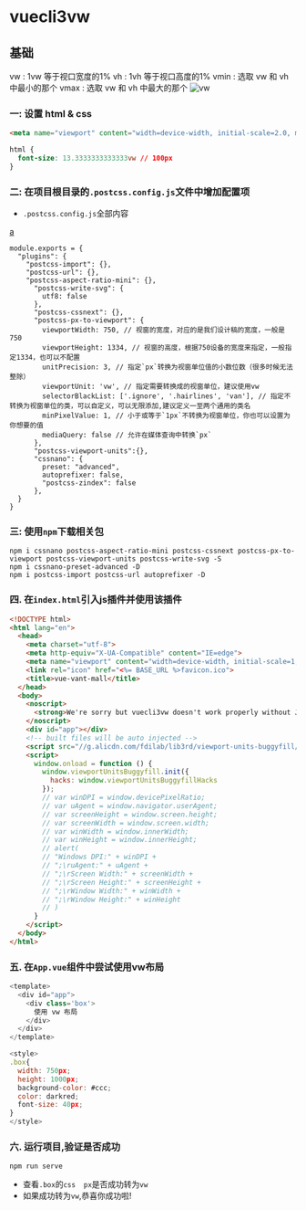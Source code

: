 ﻿<!--
 * @Description:
 * @version:
 * @Author: GanEhank
 * @Date: 2019-08-25 22:46:28
 * @LastEditors: GanEhank
 * @LastEditTime: 2019-09-02 21:53:37
 -->

# vuecli3vw

## 基础

vw : 1vw 等于视口宽度的1%
vh : 1vh 等于视口高度的1%
vmin : 选取 vw 和 vh 中最小的那个
vmax : 选取 vw 和 vh 中最大的那个
![vw](https://i.loli.net/2019/09/02/H2i7krnuTEZSJ3R.png)

### 一: 设置 html & css

```html
<meta name="viewport" content="width=device-width, initial-scale=2.0, maximum-scale=2.0, minimum-scale=2.0, user-scalable=no">
```

```css
html {
  font-size: 13.3333333333333vw // 100px
}
```

### 二: 在项目根目录的`.postcss.config.js`文件中增加配置项

- `.postcss.config.js`全部内容

[a](https://github.com/michael-ciniawsky/postcss-load-config)

```node
module.exports = {
  "plugins": {
    "postcss-import": {},
    "postcss-url": {},
    "postcss-aspect-ratio-mini": {},
      "postcss-write-svg": {
        utf8: false
      },
      "postcss-cssnext": {},
      "postcss-px-to-viewport": {
        viewportWidth: 750, // 视窗的宽度，对应的是我们设计稿的宽度，一般是750
        viewportHeight: 1334, // 视窗的高度，根据750设备的宽度来指定，一般指定1334，也可以不配置
        unitPrecision: 3, // 指定`px`转换为视窗单位值的小数位数（很多时候无法整除）
        viewportUnit: 'vw', // 指定需要转换成的视窗单位，建议使用vw
        selectorBlackList: ['.ignore', '.hairlines', 'van'], // 指定不转换为视窗单位的类，可以自定义，可以无限添加,建议定义一至两个通用的类名
        minPixelValue: 1, // 小于或等于`1px`不转换为视窗单位，你也可以设置为你想要的值
        mediaQuery: false // 允许在媒体查询中转换`px`
      },
      "postcss-viewport-units":{},
      "cssnano": {
        preset: "advanced",
        autoprefixer: false,
        "postcss-zindex": false
      },
  }
}
```

### 三: 使用`npm`下载相关包

```node
npm i cssnano postcss-aspect-ratio-mini postcss-cssnext postcss-px-to-viewport postcss-viewport-units postcss-write-svg -S
npm i cssnano-preset-advanced -D
npm i postcss-import postcss-url autoprefixer -D
```

### 四. 在`index.html`引入js插件并使用该插件

```html
<!DOCTYPE html>
<html lang="en">
  <head>
    <meta charset="utf-8">
    <meta http-equiv="X-UA-Compatible" content="IE=edge">
    <meta name="viewport" content="width=device-width, initial-scale=1, maximum-scale=1, minimum-scale=1, user-scalable=no">
    <link rel="icon" href="<%= BASE_URL %>favicon.ico">
    <title>vue-vant-mall</title>
  </head>
  <body>
    <noscript>
      <strong>We're sorry but vuecli3vw doesn't work properly without JavaScript enabled. Please enable it to continue.</strong>
    </noscript>
    <div id="app"></div>
    <!-- built files will be auto injected -->
    <script src="//g.alicdn.com/fdilab/lib3rd/viewport-units-buggyfill/0.6.2/??viewport-units-buggyfill.hacks.min.js,viewport-units-buggyfill.min.js"></script>
    <script>
      window.onload = function () {
        window.viewportUnitsBuggyfill.init({
          hacks: window.viewportUnitsBuggyfillHacks
        });
        // var winDPI = window.devicePixelRatio;
        // var uAgent = window.navigator.userAgent;
        // var screenHeight = window.screen.height;
        // var screenWidth = window.screen.width;
        // var winWidth = window.innerWidth;
        // var winHeight = window.innerHeight;
        // alert(
        // "Windows DPI:" + winDPI +
        // ";\ruAgent:" + uAgent +
        // ";\rScreen Width:" + screenWidth +
        // ";\rScreen Height:" + screenHeight +
        // ";\rWindow Width:" + winWidth +
        // ";\rWindow Height:" + winHeight
        // )
      }
    </script>
  </body>
</html>
```

### 五. 在`App.vue`组件中尝试使用vw布局

```js
<template>
  <div id="app">
    <div class='box'>
      使用 vw 布局
    </div>
  </div>
</template>

<style>
.box{
  width: 750px;
  height: 1000px;
  background-color: #ccc;
  color: darkred;
  font-size: 40px;
}
</style>
```

### 六. 运行项目,验证是否成功

```node
npm run serve
```

- 查看`.box`的`css  px`是否成功转为`vw`
- 如果成功转为`vw`,恭喜你成功啦!
